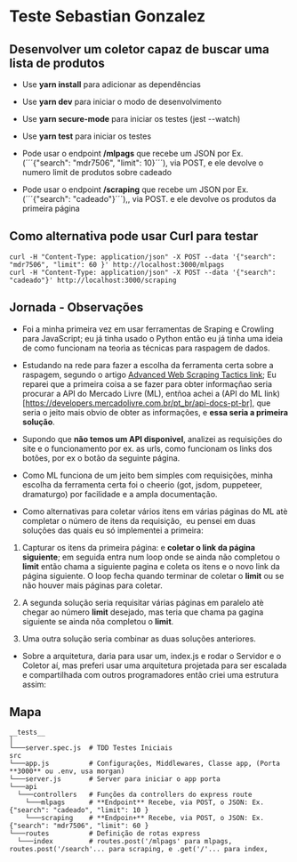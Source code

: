 # Teste Sebastian Gonzalez

## **Desenvolver um coletor capaz de buscar uma lista de produtos**

- Use **yarn install** para adicionar as dependências

- Use **yarn dev** para iniciar o modo de desenvolvimento

- Use **yarn secure-mode** para iniciar os testes (jest --watch)

- Use **yarn test** para iniciar os testes

- Pode usar o endpoint **/mlpags** que recebe um JSON por Ex. (´´´{"search": "mdr7506", "limit": 10}´´´), via POST, e ele devolve o numero limit de produtos sobre cadeado

- Pode usar o endpoint **/scraping** que recebe um JSON por Ex. (´´´{"search": "cadeado"}´´´),, via POST. e ele devolve os produtos da primeira página


## Como alternativa pode usar **Curl** para testar

```
curl -H "Content-Type: application/json" -X POST --data '{"search": "mdr7506", "limit": 60 }' http://localhost:3000/mlpags 
curl -H "Content-Type: application/json" -X POST --data '{"search": "cadeado"}' http://localhost:3000/scraping 
```


## Jornada - Observações

- Foi a minha primeira vez em usar ferramentas de Sraping e Crowling para JavaScript; eu já tinha usado o Python então eu já tinha uma ideia de como funcionam na teorìa as técnicas para raspagem de dados.

- Estudando na rede para fazer a escolha da ferramenta certa sobre a raspagem, segundo o artigo [Advanced Web Scraping Tactics link](https://www.pluralsight.com/guides/advanced-web-scraping-tactics-python-playbook); Eu reparei que a primeira coisa a se fazer para obter informaçñao seria procurar a API do Mercado Livre (ML), entñoa achei a (API do ML link)[https://developers.mercadolivre.com.br/pt_br/api-docs-pt-br], que seria o jeito mais obvio de obter as informações, e **essa seria a primeira solução**.

- Supondo que **não temos um API disponivel**, analizei as requisições do site e o funcionamento por ex. as urls, como funcionam os links dos botões, por ex o botão da seguinte página.

- Como ML funciona de um jeito bem simples com requisições, minha escolha da ferramenta certa foi o cheerio (got, jsdom, puppeteer, dramaturgo) por facilidade e a ampla documentação. 

- Como alternativas para coletar vários itens em várias páginas do ML atè completar o número de itens da requisição,  eu pensei em duas soluções das quais eu só implementei a primeira:  

1. Capturar os itens da primeira página: e **coletar o link da página siguiente**; em seguida entra num loop onde se ainda não completou o **limit** então chama a siguiente pagina e coleta os itens e o novo link da página siguiente. O loop fecha quando terminar de coletar o **limit** ou se não houver mais páginas para coletar.

2. A segunda solução seria requisitar várias páginas em paralelo atè chegar ao número **limit** desejado, mas teria que chama pa gagina siguiente se ainda nõa completou o **limit**.

3. Uma outra solução seria combinar as duas soluções anteriores.

- Sobre a arquitetura, daria para usar um, index.js e rodar o Servidor e o Coletor aí, mas preferi usar uma arquitetura projetada para ser escalada e compartilhada com outros programadores então criei uma estrutura assim:


## Mapa
```
__tests__
│
└───server.spec.js  # TDD Testes Iniciais
src
└───app.js          # Configurações, Middlewares, Classe app, (Porta **3000** ou .env, usa morgan)
└───server.js       # Server para iniciar o app porta 
└───api             
  └───controllers   # Funções da controllers do express route
    └───mlpags		# **Endpoint** Recebe, via POST, o JSON: Ex. {"search": "cadeado", "limit": 10 }
    └───scraping	# **Endpoin+** Recebe, via POST, o JSON: Ex. {"search": "mdr7506", "limit": 60 }
└───routes          # Definição de rotas express
  └───index			# routes.post('/mlpags' para mlpags, routes.post('/search'... para scraping, e .get('/'... para index, 
```


